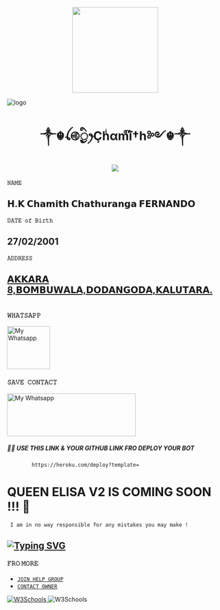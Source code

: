 <div align="center">
  <img src="https://i.imgur.com/2ZP1lzk.jpeg" width="200" height="200">
<br>
<div align="left">
  </a>

![logo](https://telegra.ph/file/a0dbf8b605b80d7a43f95.jpg)

<h1 align="center"><b> ༒☬ꪶ࿋྄ིᤢꫂÇhͥαmͣïͫ†h༻☬༒ </b></h1>

</a>

             

<p align="center">

  <img src="https://readme-typing-svg.herokuapp.com/?lines=𝚆𝚎𝚕𝚌𝚘𝚖𝚎+𝚝𝚘+𝙼𝚈+𝚅𝚌𝚊𝚛𝚍&font=Fira%20Code&center=true&width=380&height=50">

</a>

#### ```𝙽𝙰𝙼𝙴 ```
<h2>𝗛.𝗞 𝗖𝗵𝗮𝗺𝗶𝘁𝗵 𝗖𝗵𝗮𝘁𝗵𝘂𝗿𝗮𝗻𝗴𝗮 𝗙𝗘𝗥𝗡𝗔𝗡𝗗𝗢

#### ```𝙳𝙰𝚃𝙴 𝚘𝚏 𝙱𝚒𝚛𝚝𝚑 ```
<h2><b>27/02/2001</h2></b>

#### ```𝙰𝙳𝙳𝚁𝙴𝚂𝚂```
<h2><a href="https://maps.app.goo.gl/2kGbk8tGYND8XGw46">𝗔𝗞𝗞𝗔𝗥𝗔 8,𝗕𝗢𝗠𝗕𝗨𝗪𝗔𝗟𝗔,𝗗𝗢𝗗𝗔𝗡𝗚𝗢𝗗𝗔,𝗞𝗔𝗟𝗨𝗧𝗔𝗥𝗔.</a>


# 
### ```𝚆𝙷𝙰𝚃𝚂𝙰𝙿𝙿```
 <p align="left">
<a href="https://wa.me/message/7Z6RMXP3AEQUA1"><img align="center" src="https://i.imgur.com/HWQYt49.png" alt="My Whatsapp" height="100" width="100" /></a>

### ```𝚂𝙰𝚅𝙴 𝙲𝙾𝙽𝚃𝙰𝙲𝚃```
 <p align="left">
<a href="https://drive.google.com/file/d/1CGadQguBWtObEb0EnT9bk2A2rqrimdu6/view?usp=drivesdk" download="w3logo"><img align="center" src="https://i.imgur.com/l8C0Jey.jpeg" alt="My Whatsapp" height="100" width="300" /></a>
   
##### 🧑‍💻 USE THIS LINK & YOUR GITHUB LINK FRO DEPLOY YOUR BOT
            https://heroku.com/deploy?template=
# 
# 
# QUEEN ELISA V2 IS COMING SOON !!! 👸

``` I am in no way responsible for any mistakes you may make !```
## [![Typing SVG](https://readme-typing-svg.herokuapp.com?font=Rockstar-ExtraBold&color=FFFF00&lines=If+you+think+this+bot+is+not+good;deploy+another+bot+you+like;If+you+become+Question+about+bot;join+our+Whatsapp+support+group;to+solve+it+♥️)](https://git.io/typing-svg)
#### 𝙵𝚁𝙾 𝙼𝙾𝚁𝙴 
+ [`𝙹𝙾𝙸𝙽 𝙷𝙴𝙻𝙿 𝙶𝚁𝙾𝚄𝙿`](https://chat.whatsapp.com/KYvD0uan1KKLUSTtMHV9vi) 
+ [`𝙲𝙾𝙽𝚃𝙰𝙲𝚃 𝙾𝚆𝙽𝙴𝚁`](https://wa.me/94715166712?text=From_Queen_Elisa_Md_Repo💃)


<a href="" download>

  <img src="" alt="W3Schools">

</a>
  <img src="https://i.imgur.com/ybYXxn1.png" alt="W3Schools">
</a>



 
